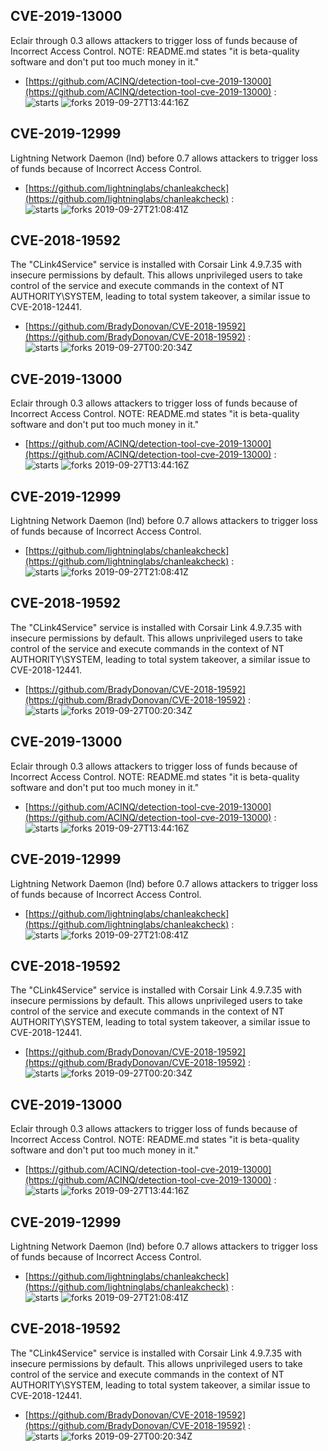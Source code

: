 ## CVE-2019-13000
 Eclair through 0.3 allows attackers to trigger loss of funds because of Incorrect Access Control. NOTE: README.md states "it is beta-quality software and don't put too much money in it."

- [https://github.com/ACINQ/detection-tool-cve-2019-13000](https://github.com/ACINQ/detection-tool-cve-2019-13000) :  
![starts](https://img.shields.io/github/stars/ACINQ/detection-tool-cve-2019-13000.svg) 
![forks](https://img.shields.io/github/forks/ACINQ/detection-tool-cve-2019-13000.svg) 
2019-09-27T13:44:16Z

## CVE-2019-12999
 Lightning Network Daemon (lnd) before 0.7 allows attackers to trigger loss of funds because of Incorrect Access Control.

- [https://github.com/lightninglabs/chanleakcheck](https://github.com/lightninglabs/chanleakcheck) :  
![starts](https://img.shields.io/github/stars/lightninglabs/chanleakcheck.svg) 
![forks](https://img.shields.io/github/forks/lightninglabs/chanleakcheck.svg) 
2019-09-27T21:08:41Z

## CVE-2018-19592
 The "CLink4Service" service is installed with Corsair Link 4.9.7.35 with insecure permissions by default. This allows unprivileged users to take control of the service and execute commands in the context of NT AUTHORITY\SYSTEM, leading to total system takeover, a similar issue to CVE-2018-12441.

- [https://github.com/BradyDonovan/CVE-2018-19592](https://github.com/BradyDonovan/CVE-2018-19592) :  
![starts](https://img.shields.io/github/stars/BradyDonovan/CVE-2018-19592.svg) 
![forks](https://img.shields.io/github/forks/BradyDonovan/CVE-2018-19592.svg) 
2019-09-27T00:20:34Z

## CVE-2019-13000
 Eclair through 0.3 allows attackers to trigger loss of funds because of Incorrect Access Control. NOTE: README.md states "it is beta-quality software and don't put too much money in it."

- [https://github.com/ACINQ/detection-tool-cve-2019-13000](https://github.com/ACINQ/detection-tool-cve-2019-13000) :  
![starts](https://img.shields.io/github/stars/ACINQ/detection-tool-cve-2019-13000.svg) 
![forks](https://img.shields.io/github/forks/ACINQ/detection-tool-cve-2019-13000.svg) 
2019-09-27T13:44:16Z

## CVE-2019-12999
 Lightning Network Daemon (lnd) before 0.7 allows attackers to trigger loss of funds because of Incorrect Access Control.

- [https://github.com/lightninglabs/chanleakcheck](https://github.com/lightninglabs/chanleakcheck) :  
![starts](https://img.shields.io/github/stars/lightninglabs/chanleakcheck.svg) 
![forks](https://img.shields.io/github/forks/lightninglabs/chanleakcheck.svg) 
2019-09-27T21:08:41Z

## CVE-2018-19592
 The "CLink4Service" service is installed with Corsair Link 4.9.7.35 with insecure permissions by default. This allows unprivileged users to take control of the service and execute commands in the context of NT AUTHORITY\SYSTEM, leading to total system takeover, a similar issue to CVE-2018-12441.

- [https://github.com/BradyDonovan/CVE-2018-19592](https://github.com/BradyDonovan/CVE-2018-19592) :  
![starts](https://img.shields.io/github/stars/BradyDonovan/CVE-2018-19592.svg) 
![forks](https://img.shields.io/github/forks/BradyDonovan/CVE-2018-19592.svg) 
2019-09-27T00:20:34Z

## CVE-2019-13000
 Eclair through 0.3 allows attackers to trigger loss of funds because of Incorrect Access Control. NOTE: README.md states "it is beta-quality software and don't put too much money in it."

- [https://github.com/ACINQ/detection-tool-cve-2019-13000](https://github.com/ACINQ/detection-tool-cve-2019-13000) :  
![starts](https://img.shields.io/github/stars/ACINQ/detection-tool-cve-2019-13000.svg) 
![forks](https://img.shields.io/github/forks/ACINQ/detection-tool-cve-2019-13000.svg) 
2019-09-27T13:44:16Z

## CVE-2019-12999
 Lightning Network Daemon (lnd) before 0.7 allows attackers to trigger loss of funds because of Incorrect Access Control.

- [https://github.com/lightninglabs/chanleakcheck](https://github.com/lightninglabs/chanleakcheck) :  
![starts](https://img.shields.io/github/stars/lightninglabs/chanleakcheck.svg) 
![forks](https://img.shields.io/github/forks/lightninglabs/chanleakcheck.svg) 
2019-09-27T21:08:41Z

## CVE-2018-19592
 The "CLink4Service" service is installed with Corsair Link 4.9.7.35 with insecure permissions by default. This allows unprivileged users to take control of the service and execute commands in the context of NT AUTHORITY\SYSTEM, leading to total system takeover, a similar issue to CVE-2018-12441.

- [https://github.com/BradyDonovan/CVE-2018-19592](https://github.com/BradyDonovan/CVE-2018-19592) :  
![starts](https://img.shields.io/github/stars/BradyDonovan/CVE-2018-19592.svg) 
![forks](https://img.shields.io/github/forks/BradyDonovan/CVE-2018-19592.svg) 
2019-09-27T00:20:34Z

## CVE-2019-13000
 Eclair through 0.3 allows attackers to trigger loss of funds because of Incorrect Access Control. NOTE: README.md states "it is beta-quality software and don't put too much money in it."

- [https://github.com/ACINQ/detection-tool-cve-2019-13000](https://github.com/ACINQ/detection-tool-cve-2019-13000) :  
![starts](https://img.shields.io/github/stars/ACINQ/detection-tool-cve-2019-13000.svg) 
![forks](https://img.shields.io/github/forks/ACINQ/detection-tool-cve-2019-13000.svg) 
2019-09-27T13:44:16Z

## CVE-2019-12999
 Lightning Network Daemon (lnd) before 0.7 allows attackers to trigger loss of funds because of Incorrect Access Control.

- [https://github.com/lightninglabs/chanleakcheck](https://github.com/lightninglabs/chanleakcheck) :  
![starts](https://img.shields.io/github/stars/lightninglabs/chanleakcheck.svg) 
![forks](https://img.shields.io/github/forks/lightninglabs/chanleakcheck.svg) 
2019-09-27T21:08:41Z

## CVE-2018-19592
 The "CLink4Service" service is installed with Corsair Link 4.9.7.35 with insecure permissions by default. This allows unprivileged users to take control of the service and execute commands in the context of NT AUTHORITY\SYSTEM, leading to total system takeover, a similar issue to CVE-2018-12441.

- [https://github.com/BradyDonovan/CVE-2018-19592](https://github.com/BradyDonovan/CVE-2018-19592) :  
![starts](https://img.shields.io/github/stars/BradyDonovan/CVE-2018-19592.svg) 
![forks](https://img.shields.io/github/forks/BradyDonovan/CVE-2018-19592.svg) 
2019-09-27T00:20:34Z

